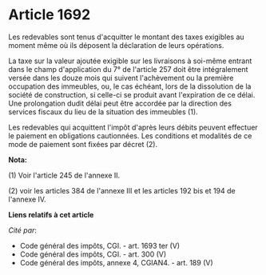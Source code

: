 # Article 1692

Les redevables sont tenus d'acquitter le montant des taxes exigibles au moment même où ils déposent la déclaration de leurs
opérations.

La taxe sur la valeur ajoutée exigible sur les livraisons à soi-même entrant dans le champ d'application du 7° de l'article
257 doit être intégralement versée dans les douze mois qui suivent l'achèvement ou la première occupation des immeubles, ou,
le cas échéant, lors de la dissolution de la société de construction, si celle-ci se produit avant l'expiration de ce délai.
Une prolongation dudit délai peut être accordée par la direction des services fiscaux du lieu de la situation des immeubles
(1).

Les redevables qui acquittent l'impôt d'après leurs débits peuvent effectuer le paiement en obligations cautionnées. Les
conditions et modalités de ce mode de paiement sont fixées par décret (2).

**Nota:**

(1) Voir l'article 245 de l'annexe II.

(2) voir les articles 384 de l'annexe III et les articles 192 bis et 194 de l'annexe IV.

**Liens relatifs à cet article**

_Cité par_:

  - Code général des impôts, CGI. - art. 1693 ter (V)
  - Code général des impôts, CGI. - art. 300 (V)
  - Code général des impôts, annexe 4, CGIAN4. - art. 189 (V)
